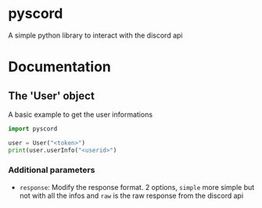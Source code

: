 # pyscord
A simple python library to interact with the discord api

# Documentation

##   The 'User' object
A basic example to get the user informations

```python
import pyscord

user = User("<token>")
print(user.userInfo("<userid>")
```

### Additional parameters
- ``response``: Modify the response format. 2 options, ``simple`` more simple but not with all the infos and ``raw`` is the raw response from the discord api
